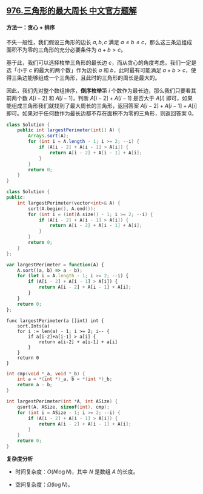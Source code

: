 ## [976.三角形的最大周长 中文官方题解](https://leetcode.cn/problems/largest-perimeter-triangle/solutions/100000/san-jiao-xing-de-zui-da-zhou-chang-by-leetcode-sol)
#### 方法一：贪心 + 排序

不失一般性，我们假设三角形的边长 $a,b,c$ 满足 $a \leq b \leq c$，那么这三条边组成面积不为零的三角形的充分必要条件为 $a+b>c$。

基于此，我们可以选择枚举三角形的最长边 $c$，而从贪心的角度考虑，我们一定是选「小于 $c$ 的最大的两个数」作为边长 $a$ 和 $b$，此时最有可能满足 $a+b>c$，使得三条边能够组成一个三角形，且此时的三角形的周长是最大的。

因此，我们先对整个数组排序，**倒序枚举**第 $i$ 个数作为最长边，那么我们只要看其前两个数 $A[i-2]$ 和 $A[i-1]$，判断 $A[i-2]+A[i-1]$ 是否大于 $A[i]$ 即可，如果能组成三角形我们就找到了最大周长的三角形，返回答案 $A[i-2]+A[i-1]+A[i]$ 即可。如果对于任何数作为最长边都不存在面积不为零的三角形，则返回答案 $0$。

```Java [sol1-Java]
class Solution {
    public int largestPerimeter(int[] A) {
        Arrays.sort(A);
        for (int i = A.length - 1; i >= 2; --i) {
            if (A[i - 2] + A[i - 1] > A[i]) {
                return A[i - 2] + A[i - 1] + A[i];
            }
        }
        return 0;
    }
}
```

```C++ [sol1-C++]
class Solution {
public:
    int largestPerimeter(vector<int>& A) {
        sort(A.begin(), A.end());
        for (int i = (int)A.size() - 1; i >= 2; --i) {
            if (A[i - 2] + A[i - 1] > A[i]) {
                return A[i - 2] + A[i - 1] + A[i];
            }
        }
        return 0;
    }
};
```

```JavaScript [sol1-JavaScript]
var largestPerimeter = function(A) {
    A.sort((a, b) => a - b);
    for (let i = A.length - 1; i >= 2; --i) {
        if (A[i - 2] + A[i - 1] > A[i]) {
            return A[i - 2] + A[i - 1] + A[i];
        }
    }
    return 0;
};
```

```Golang [sol1-Golang]
func largestPerimeter(a []int) int {
    sort.Ints(a)
    for i := len(a) - 1; i >= 2; i-- {
        if a[i-2]+a[i-1] > a[i] {
            return a[i-2] + a[i-1] + a[i]
        }
    }
    return 0
}
```

```C [sol1-C]
int cmp(void *_a, void *_b) {
    int a = *(int *)_a, b = *(int *)_b;
    return a - b;
}

int largestPerimeter(int *A, int ASize) {
    qsort(A, ASize, sizeof(int), cmp);
    for (int i = ASize - 1; i >= 2; --i) {
        if (A[i - 2] + A[i - 1] > A[i]) {
            return A[i - 2] + A[i - 1] + A[i];
        }
    }
    return 0;
}
```

**复杂度分析**

* 时间复杂度：$O(N \log N)$，其中 $N$ 是数组 $A$ 的长度。

* 空间复杂度：$\Omega(\log N)$。